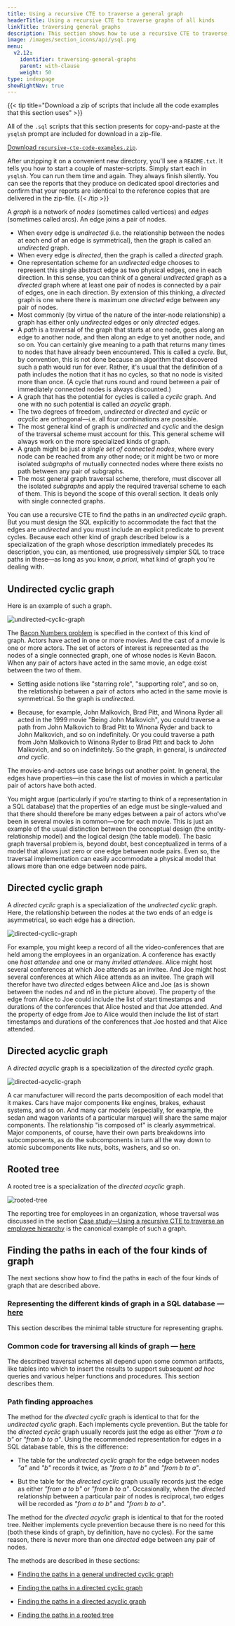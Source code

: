```yaml
---
title: Using a recursive CTE to traverse a general graph
headerTitle: Using a recursive CTE to traverse graphs of all kinds
linkTitle: traversing general graphs
description: This section shows how to use a recursive CTE to traverse graphs of all kinds.
image: /images/section_icons/api/ysql.png
menu:
  v2.12:
    identifier: traversing-general-graphs
    parent: with-clause
    weight: 50
type: indexpage
showRightNav: true
---
```


{{< tip title="Download a zip of scripts that include all the code examples that this section uses" >}}

All of the `.sql` scripts that this section presents for copy-and-paste at the `ysqlsh` prompt are included for download in a zip-file.

[Download `recursive-cte-code-examples.zip`](https://raw.githubusercontent.com/yugabyte/yugabyte-db/master/sample/recursive-cte-code-examples/recursive-cte-code-examples.zip).

After unzipping it on a convenient new directory, you'll see a `README.txt`.  It tells you how to start a couple of master-scripts. Simply start each in `ysqlsh`. You can run them time and again. They always finish silently. You can see the reports that they produce on dedicated spool directories and confirm that your reports are identical to the reference copies that are delivered in the zip-file.
{{< /tip >}}

A _graph_ is a network of _nodes_ (sometimes called vertices) and _edges_ (sometimes called arcs). An edge joins a pair of nodes.

- When every edge is _undirected_ (i.e. the relationship between the nodes at each end of an edge is symmetrical), then the graph is called an _undirected_ graph.
- When every edge is _directed_, then the graph is called a _directed_ graph.
- One representation scheme for an  _undirected_ edge chooses to represent this single abstract edge as two physical edges, one in each direction. In this sense, you can think of a general _undirected_ graph as a _directed_ graph where at least one pair of nodes is connected by a pair of edges, one in each direction. By extension of this thinking, a _directed_ graph is one where there is maximum one _directed_ edge between any pair of nodes.
- Most commonly (by virtue of the nature of the inter-node relationship) a graph has either only _undirected_ edges or only _directed_ edges.
- A _path_ is a traversal of the graph that starts at one node, goes along an edge to another node, and then along an edge to yet another node, and so on. You can certainly give meaning to a path that returns many times to nodes that have already been encountered. This is called a _cycle_. But, by convention, this is not done because an algorithm that discovered such a path would run for ever. Rather, it's usual that the definition of a path includes the notion that it has no cycles, so that no node is visited more than once. (A cycle that runs round and round between a pair of immediately connected nodes is always discounted.)
- A graph that has the potential for cycles is called a _cyclic_ graph. And one with no such potential is called an _acyclic_ graph.
- The two degrees of freedom, _undirected_ or _directed_ and _cyclic_ or _acyclic_ are orthogonal—i.e. all four combinations are possible.
- The most general kind of graph is _undirected_ and _cyclic_ and the design of the traversal scheme must account for this. This general scheme will always work on the more specialized kinds of graph.
- A graph might be just _a single set of connected nodes_, where every node can be reached from any other node; or it might be two or more isolated _subgraphs_ of mutually connected nodes where there exists no path between any pair of subgraphs.
- The most general graph traversal scheme, therefore, must discover all the isolated _subgraphs_ and apply the required traversal scheme to each of them. This is beyond the scope of this overall section. It deals only with single connected graphs.

You can use a recursive CTE to find the paths in an _undirected_ _cyclic_ graph. But you must design the SQL explicitly to accommodate the fact that the edges are _undirected_ and you must include an explicit predicate to prevent cycles. Because each other kind of graph described below is a specialization of the graph whose description immediately precedes its description, you can, as mentioned, use progressively simpler SQL to trace paths in these—as long as you know, _a priori_, what kind of graph you're dealing with.

## Undirected cyclic graph

Here is an example of such a graph.

![undirected-cyclic-graph](/images/api/ysql/the-sql-language/with-clause/traversing-general-graphs/undirected-cyclic-graph.jpg)

The [Bacon Numbers problem](../bacon-numbers/) is specified in the context of this kind of graph. Actors have acted in one or more movies. And the cast of a movie is one or more actors. The set of actors of interest is represented as the nodes of a single connected graph, one of whose nodes is Kevin Bacon. When any pair of actors have acted in the same movie, an edge exist between the two of them.

- Setting aside notions like "starring role", "supporting role", and so on, the relationship between a pair of actors who acted in the same movie is symmetrical. So the graph is _undirected_.

- Because, for example, John Malkovich, Brad Pitt, and Winona Ryder all acted in the 1999 movie "Being John Malkovich", you could traverse a path from John Malkovich to Brad Pitt to Winona Ryder and back to John Malkovich, and so on indefinitely. Or you could traverse a path from John Malkovich to Winona Ryder to Brad Pitt and back to John Malkovich, and so on indefinitely. So the graph, in general, is _undirected_ _and_ _cyclic_.

The movies-and-actors use case brings out another point. In general, the edges have properties—in this case the list of movies in which a particular pair of actors have both acted.

You might argue (particularly if you're starting to think of a representation in a SQL database) that the properties of an edge must be single-valued and that there should therefore be many edges between a pair of actors who've been in several movies in common—one for each movie. This is just an example of the usual distinction between the conceptual design (the entity-relationship model) and the logical design (the table model). The basic graph traversal problem is, beyond doubt, best conceptualized in terms of a model that allows just zero or one edge between node pairs. Even so, the traversal implementation can easily accommodate a physical model that allows more than one edge between node pairs.

## Directed cyclic graph

A _directed_ _cyclic_ graph is a specialization of the _undirected_ _cyclic_ graph. Here, the relationship between the nodes at the two ends of an edge is asymmetrical, so each edge has a direction.

![directed-cyclic-graph](/images/api/ysql/the-sql-language/with-clause/traversing-general-graphs/directed-cyclic-graph.jpg)

For example, you might keep a record of all the video-conferences that are held among the employees in an organization. A conference has exactly one _host attendee_ and one or many _invited attendees_. Alice might host several conferences at which Joe attends as an invitee. And Joe might host several conferences at which Alice attends as an invitee. The graph will therefor have two _directed_ edges between Alice and Joe (as is shown between the nodes _n4_ and _n6_ in the picture above). The property of the edge from Alice to Joe could include the list of start timestamps and durations of the conferences that Alice hosted and that Joe attended. And the property of edge from Joe to Alice would then include the list of start timestamps and durations of the conferences that Joe hosted and that Alice attended.

## Directed acyclic graph

A _directed_ _acyclic_ graph is a specialization of the _directed_ _cyclic_ graph.

![directed-acyclic-graph](/images/api/ysql/the-sql-language/with-clause/traversing-general-graphs/directed-acyclic-graph.jpg)

A car manufacturer will record the parts decomposition of each model that it makes. Cars have major components like engines, brakes, exhaust systems, and so on. And many car models (especially, for example, the sedan and wagon variants of a particular marque) will share the same major components. The relationship "is composed of" is clearly asymmetrical. Major components, of course, have their own parts breakdowns into subcomponents, as do the subcomponents in turn all the way down to atomic subcomponents like nuts, bolts, washers, and so on.

## Rooted tree

A rooted tree is a specialization of the _directed_ _acyclic_ graph.

![rooted-tree](/images/api/ysql/the-sql-language/with-clause/traversing-general-graphs/rooted-tree.jpg)

The reporting tree for employees in an organization, whose traversal was discussed in the section [Case study—Using a recursive CTE to traverse an employee hierarchy](../emps-hierarchy/) is the canonical example of such a graph.

## Finding the paths in each of the four kinds of graph

The next sections show how to find the paths in each of the four kinds of graph that are described above.

### Representing the different kinds of graph in a SQL database — [here](./graph-representation/)

This section describes the minimal table structure for representing graphs.

### Common code for traversing all kinds of graph — [here](./common-code/)

The described traversal schemes all depend upon some common artifacts, like tables into which to insert the results to support subsequent _ad hoc_ queries and various helper functions and procedures. This section describes them.

### Path finding approaches

The method for the _directed_ _cyclic_ graph is identical to that for the _undirected_ _cyclic_ graph. Each implements cycle prevention. But the table for the _directed_ _cyclic_ graph usually records just the edge as either _"from a to b"_ or _"from b to a"_. Using the recommended representation for edges in a SQL database table, this is the difference:

- The table for the _undirected_ _cyclic_ graph for the edge between nodes _"a"_ and _"b"_ records it twice, as _"from a to b"_ and _"from b to a"_.

- But the table for the _directed_ _cyclic_ graph usually records just the edge as either _"from a to b"_ or _"from b to a"_. Occasionally, when the _directed_ relationship between a particular pair of nodes is reciprocal, two edges will be recorded as _"from a to b"_ and _"from b to a"_.

The method for the _directed_ _acyclic_ graph is identical to that for the rooted tree. Neither implements cycle prevention because there is no need for this (both these kinds of graph, by definition, have no cycles). For the same reason, there is never more than one _directed_ edge between any pair of nodes.

The methods are described in these sections:

- [Finding the paths in a general undirected cyclic graph](./undirected-cyclic-graph/)

- [Finding the paths in a directed cyclic graph](./directed-cyclic-graph/)

- [Finding the paths in a directed acyclic graph](./directed-acyclic-graph/)

- [Finding the paths in a rooted tree](./rooted-tree/)

